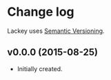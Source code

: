 # Change log

Lackey uses [Semantic Versioning][].

## v0.0.0 (2015-08-25)

-   Initially created.

[semantic versioning]: http://semver.org/spec/v2.0.0.html
